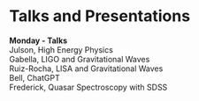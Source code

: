 # Talks and Presentations

**Monday - Talks**<br>
Julson, High Energy Physics<br>
Gabella, LIGO and Gravitational Waves<br>
Ruiz-Rocha, LISA and Gravitational Waves<br>
Bell, ChatGPT<br>
Frederick, Quasar Spectroscopy with SDSS<br>
<br>
